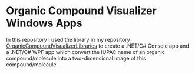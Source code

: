 # Organic Compound Visualizer Windows Apps

In this repository I used the library in my repository [OrganicCompoundVisualizerLibraries](https://github.com/thieupepijn/OrganicCompoundVisualizerLibraries)
to create a .NET/C# Console app and a .NET/C# WPF app which convert the IUPAC name of an organic compound/molecule into a two-dimensional image of this
compound/molecule.
